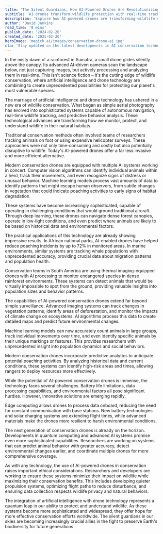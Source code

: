 ```yaml
---
title: 'The Silent Guardians: How AI-Powered Drones Are Revolutionizing Wildlife Conservation'
subtitle: 'AI drones transform wildlife protection with real-time tracking and analysis'
description: 'Explore how AI-powered drones are transforming wildlife conservation through advanced tracking, real-time analysis, and predictive behavior monitoring. These technological innovations are revolutionizing how we protect endangered species and monitor ecosystems, offering new hope for biodiversity preservation.'
author: 'David Jenkins'
read_time: '8 mins'
publish_date: '2024-02-20'
created_date: '2025-02-20'
heroImage: 'magick.ai/images/conservation-drone-ai.jpg'
cta: 'Stay updated on the latest developments in AI conservation technology. Follow us on LinkedIn for exclusive insights into how artificial intelligence is shaping the future of wildlife protection.'
---
```


In the misty dawn of a rainforest in Sumatra, a small drone glides silently above the canopy. Its advanced AI-driven cameras scan the landscape below, not just capturing images, but actively processing and analyzing them in real-time. This isn't science fiction – it's the cutting edge of wildlife conservation, where artificial intelligence and drone technology are combining to create unprecedented possibilities for protecting our planet's most vulnerable species.

The marriage of artificial intelligence and drone technology has ushered in a new era of wildlife conservation. What began as simple aerial photography has evolved into sophisticated systems capable of autonomous navigation, real-time wildlife tracking, and predictive behavior analysis. These technological advances are transforming how we monitor, protect, and understand wildlife in their natural habitats.

Traditional conservation methods often involved teams of researchers tracking animals on foot or using expensive helicopter surveys. These approaches were not only time-consuming and costly but also potentially disruptive to wildlife. Today's AI-powered drones offer a far less invasive and more efficient alternative.

Modern conservation drones are equipped with multiple AI systems working in concert. Computer vision algorithms can identify individual animals within a herd, track their movements, and even recognize signs of distress or unusual behavior. Machine learning models process vast amounts of data to identify patterns that might escape human observers, from subtle changes in vegetation that could indicate poaching activities to early signs of habitat degradation.

These systems have become increasingly sophisticated, capable of operating in challenging conditions that would ground traditional aircraft. Through deep learning, these drones can navigate dense forest canopies, operate in low-light conditions, and even predict where animals are likely to be based on historical data and environmental factors.

The practical applications of this technology are already showing impressive results. In African national parks, AI-enabled drones have helped reduce poaching incidents by up to 72% in monitored areas. In marine environments, similar systems are tracking whale populations with unprecedented accuracy, providing crucial data about migration patterns and population health.

Conservation teams in South America are using thermal imaging-equipped drones with AI processing to monitor endangered species in dense rainforest environments. These systems can detect animals that would be virtually impossible to spot from the ground, providing valuable insights into population sizes and behavior patterns.

The capabilities of AI-powered conservation drones extend far beyond simple surveillance. Advanced imaging systems can track changes in vegetation patterns, identify areas of deforestation, and monitor the impacts of climate change on ecosystems. AI algorithms process this data to create detailed maps and predict future environmental changes.

Machine learning models can now accurately count animals in large groups, track individual movements over time, and even identify specific animals by their unique markings or features. This provides researchers with unprecedented insight into population dynamics and social behaviors.

Modern conservation drones incorporate predictive analytics to anticipate potential poaching activities. By analyzing historical data and current conditions, these systems can identify high-risk areas and times, allowing rangers to deploy resources more effectively.

While the potential of AI-powered conservation drones is immense, the technology faces several challenges. Battery life limitations, data processing capabilities, and environmental factors all pose significant hurdles. However, innovative solutions are emerging rapidly.

Edge computing allows drones to process data onboard, reducing the need for constant communication with base stations. New battery technologies and solar charging systems are extending flight times, while advanced materials make the drones more resilient to harsh environmental conditions.

The next generation of conservation drones is already on the horizon. Developments in quantum computing and advanced AI systems promise even more sophisticated capabilities. Researchers are working on systems that can predict animal behavior with greater accuracy, detect environmental changes earlier, and coordinate multiple drones for more comprehensive coverage.

As with any technology, the use of AI-powered drones in conservation raises important ethical considerations. Researchers and developers are working to ensure these systems minimize their impact on wildlife while maximizing their conservation benefits. This includes developing quieter propulsion systems, optimizing flight paths to reduce disturbance, and ensuring data collection respects wildlife privacy and natural behaviors.

The integration of artificial intelligence with drone technology represents a quantum leap in our ability to protect and understand wildlife. As these systems become more sophisticated and widespread, they offer hope for more effective conservation efforts worldwide. The silent guardians in our skies are becoming increasingly crucial allies in the fight to preserve Earth's biodiversity for future generations.
